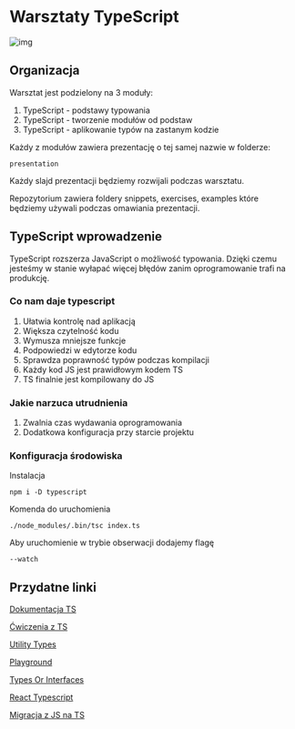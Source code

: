 # Warsztaty TypeScript
![img](https://camo.githubusercontent.com/a59f76be953fd41c8d58faf7f579e08cb1e90ffb3aa957b8592103d13f5ea112/68747470733a2f2f696e666f736861726561636164656d792e636f6d2f77702d636f6e74656e742f7468656d65732f496e666f53686172652f646973742f696d672f7376672f6c6f676f2e737667)

## Organizacja
Warsztat jest podzielony na 3 moduły:
1. TypeScript - podstawy typowania
1. TypeScript - tworzenie modułów od podstaw
1. TypeScript - aplikowanie typów na zastanym kodzie

Każdy z modułów zawiera prezentację o tej samej nazwie w folderze:
```
presentation
```
Każdy slajd prezentacji będziemy rozwijali podczas warsztatu.

Repozytorium zawiera foldery snippets, exercises, examples które będziemy używali podczas omawiania prezentacji.

## TypeScript wprowadzenie
TypeScript rozszerza JavaScript o możliwość typowania. Dzięki czemu jesteśmy w stanie wyłapać więcej błędów zanim oprogramowanie trafi na produkcję.

### Co nam daje typescript
1. Ułatwia kontrolę nad aplikacją
1. Większa czytelność kodu
1. Wymusza mniejsze funkcje
1. Podpowiedzi w edytorze kodu
1. Sprawdza poprawność typów podczas kompilacji
1. Każdy kod JS jest prawidłowym kodem TS
1. TS finalnie jest kompilowany do JS

### Jakie narzuca utrudnienia
1. Zwalnia czas wydawania oprogramowania
1. Dodatkowa konfiguracja przy starcie projektu

### Konfiguracja środowiska
Instalacja
```
npm i -D typescript
```

Komenda do uruchomienia
```
./node_modules/.bin/tsc index.ts
```

Aby uruchomienie w trybie obserwacji dodajemy flagę
```
--watch
```

## Przydatne linki
[Dokumentacja TS](https://www.typescriptlang.org/docs/)

[Ćwiczenia z TS](https://typescript-exercises.github.io/)

[Utility Types](https://www.typescriptlang.org/docs/handbook/utility-types.html)

[Playground](https://www.typescriptlang.org/play)

[Types Or Interfaces](https://github.com/typescript-cheatsheets/react#types-or-interfaces)

[React Typescript](https://create-react-app.dev/docs/adding-typescript/)

[Migracja z JS na TS](https://medium.com/opensanca/migrating-from-js-to-ts-cra-b5f679086c5a)